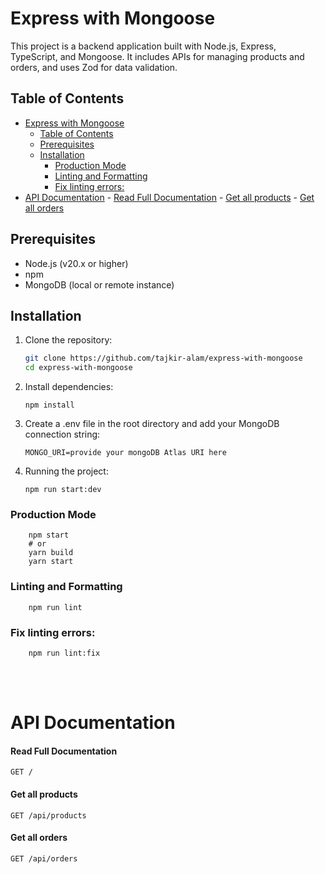 # Express with Mongoose

This project is a backend application built with Node.js, Express, TypeScript, and Mongoose. It includes APIs for managing products and orders, and uses Zod for data validation.

## Table of Contents

- [Express with Mongoose](#express-with-mongoose)
  - [Table of Contents](#table-of-contents)
  - [Prerequisites](#prerequisites)
  - [Installation](#installation)
    - [Production Mode](#production-mode)
    - [Linting and Formatting](#linting-and-formatting)
    - [Fix linting errors:](#fix-linting-errors)
- [API Documentation](#api-documentation)
      - [Read Full Documentation](#read-full-documentation)
      - [Get all products](#get-all-products)
      - [Get all orders](#get-all-orders)

## Prerequisites

- Node.js (v20.x or higher)
- npm
- MongoDB (local or remote instance)

## Installation

1. Clone the repository:

   ```bash
   git clone https://github.com/tajkir-alam/express-with-mongoose
   cd express-with-mongoose
   ```

2. Install dependencies:

   ```
   npm install
   ```

3. Create a .env file in the root directory and add your MongoDB connection string:

   ```
   MONGO_URI=provide your mongoDB Atlas URI here
   ```

4. Running the project:

    ````
    npm run start:dev
    ````

### Production Mode
    
``` npm run build
    npm start
    # or
    yarn build
    yarn start
```

### Linting and Formatting

``` 
    npm run lint
```
### Fix linting errors:
```
    npm run lint:fix
```

<br />
<br />

# API Documentation

#### Read Full Documentation
```GET /```

#### Get all products
```GET /api/products```

#### Get all orders
```GET /api/orders```

 
